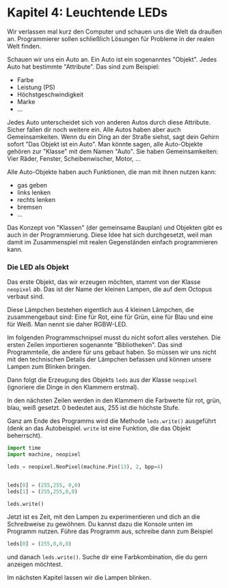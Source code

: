 # Kapitel 4: Leuchtende LEDs

Wir verlassen mal kurz den Computer und schauen uns die Welt da draußen an. Programmierer sollen schließlich Lösungen für Probleme in der realen Welt finden.

Schauen wir uns ein Auto an. Ein Auto ist ein sogenanntes "Objekt". Jedes Auto hat bestimmte "Attribute". Das sind zum Beispiel:

* Farbe
* Leistung (PS)
* Höchstgeschwindigkeit
* Marke
* ...

Jedes Auto unterscheidet sich von anderen Autos durch diese Attribute. Sicher fallen dir noch weitere ein. Alle Autos haben aber auch Gemeinsamkeiten. Wenn du ein Ding an der Straße siehst, sagt dein Gehirn sofort "Das Objekt ist ein Auto". Man könnte sagen, alle Auto-Objekte gehören zur "Klasse" mit dem Namen "Auto". Sie haben Gemeinsamkeiten: Vier Räder, Fenster, Scheibenwischer, Motor, ...

Alle Auto-Objekte haben auch Funktionen, die man mit ihnen nutzen kann:

* gas geben
* links lenken
* rechts lenken
* bremsen
* ...


Das Konzept von "Klassen" (der gemeinsame Bauplan) und Objekten gibt es auch in der Programmierung. Diese Idee hat sich durchgesetzt, weil man damit im Zusammenspiel mit realen Gegenständen einfach programmieren kann.

### Die LED als Objekt

Das erste Objekt, das wir erzeugen möchten, stammt von der Klasse `neopixel` ab. Das ist der Name der kleinen Lampen, die auf dem Octopus verbaut sind.

Diese Lämpchen bestehen eigentlich aus 4 kleinen Lämpchen, die zusammengebaut sind: Eine für Rot, eine für Grün, eine für Blau und eine für Weiß. Man nennt sie daher RGBW-LED. 

Im folgenden Programmschnipsel musst du nicht sofort alles verstehen. Die ersten Zeilen importieren sogenannte "Bibliotheken". Das sind Programmteile, die andere für uns gebaut haben. So müssen wir uns nicht mit den technischen Details der Lämpchen befassen und können unsere Lampen zum Blinken bringen.

Dann folgt die Erzeugung des Objekts `leds` aus der Klasse `neopixel` (ignoriere die Dinge in den Klammern erstmal).

In den nächsten Zeilen werden in den Klammern die Farbwerte für rot, grün, blau, weiß gesetzt. 0 bedeutet aus, 255 ist die höchste Stufe.

Ganz am Ende des Programms wird die Methode `leds.write()` ausgeführt (denk an das Autobeispiel. `write` ist eine Funktion, die das Objekt beherrscht). 

```python
import time
import machine, neopixel

leds = neopixel.NeoPixel(machine.Pin(13), 2, bpp=4)


leds[0] = (255,255, 0,0)
leds[1] = (255,255,0,0)

leds.write()

```

Jetzt ist es Zeit, mit den Lampen zu experimentieren und dich an die Schreibweise zu gewöhnen. Du kannst dazu die Konsole unten im Programm nutzen. Führe das Programm aus, schreibe dann zum Beispiel

```python
leds[0] = (255,0,0,0)
```

und danach `leds.write()`. Suche dir eine Farbkombination, die du gern anzeigen möchtest.

Im nächsten Kapitel lassen wir die Lampen blinken.
